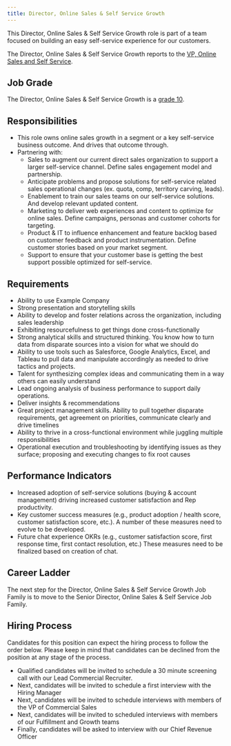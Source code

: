 ```yaml
---
title: Director, Online Sales & Self Service Growth
---
```


This Director, Online Sales & Self Service Growth role is part of a team focused on building an easy self-service experience for our customers.

The Director, Online Sales & Self Service Growth reports to the [VP, Online Sales and Self Service](/job-families/sales/vice-president-online-sales-and-self-service/).

## Job Grade

The Director, Online Sales & Self Service Growth is a [grade 10](/handbook/total-rewards/compensation/compensation-calculator/#example_company-job-grades).

## Responsibilities

- This role owns online sales growth in a segment or a key self-service business outcome. And drives that outcome through.
- Partnering with:
  - Sales to augment our current direct sales organization to support a larger self-service channel. Define sales engagement model and partnership.
  - Anticipate problems and propose solutions for self-service related sales operational changes (ex. quota, comp, territory carving, leads).
  - Enablement to train our sales teams on our self-service solutions. And develop relevant updated content.
  - Marketing to deliver web experiences and content to optimize for online sales. Define campaigns, personas and customer cohorts for targeting.
  - Product & IT to influence enhancement and feature backlog based on customer feedback and product instrumentation. Define customer stories based on your market segment.
  - Support to ensure that your customer base is getting the best support possible optimized for self-service.

## Requirements

- Ability to use Example Company
- Strong presentation and storytelling skills
- Ability to develop and foster relations across the organization, including sales leadership
- Exhibiting resourcefulness to get things done cross-functionally
- Strong analytical skills and structured thinking. You know how to turn data from disparate sources into a vision for what we should do
- Ability to use tools such as Salesforce, Google Analytics, Excel, and Tableau to pull data and manipulate accordingly as needed to drive tactics and projects.
- Talent for synthesizing complex ideas and communicating them in a way others can easily understand
- Lead ongoing analysis of business performance to support daily operations.
- Deliver insights & recommendations
- Great project management skills. Ability to pull together disparate requirements, get agreement on priorities, communicate clearly and drive timelines
- Ability to thrive in a cross-functional environment while juggling multiple responsibilities
- Operational execution and troubleshooting by identifying issues as they surface; proposing and executing changes to fix root causes

## Performance Indicators

- Increased adoption of self-service solutions (buying & account management) driving increased customer satisfaction and Rep productivity.
- Key customer success measures (e.g., product adoption / health score, customer satisfaction score, etc.). A number of these measures need to evolve to be developed.
- Future chat experience OKRs (e.g., customer satisfaction score, first response time, first contact resolution, etc.) These measures need to be finalized based on creation of chat.

## Career Ladder

The next step for the Director, Online Sales & Self Service Growth Job Family is to move to the Senior Director, Online Sales & Self Service Job Family.

## Hiring Process

Candidates for this position can expect the hiring process to follow the order below. Please keep in mind that candidates can be declined from the position at any stage of the process.

- Qualified candidates will be invited to schedule a 30 minute screening call with our Lead Commercial Recruiter.
- Next, candidates will be invited to schedule a first interview with the Hiring Manager
- Next, candidates will be invited to schedule interviews with members of the VP of Commercial Sales
- Next, candidates will be invited to scheduled interviews with members of our Fulfillment and Growth teams
- Finally, candidates will be asked to interview with our Chief Revenue Officer
